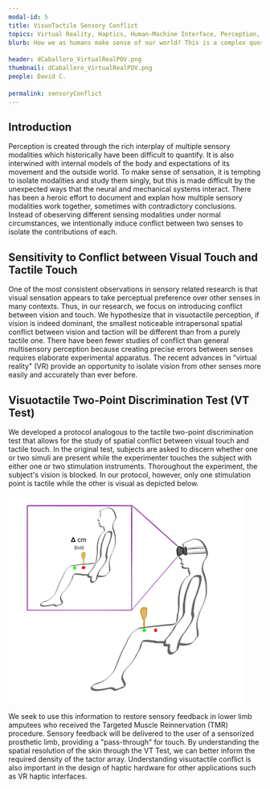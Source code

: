 ```yaml
---
modal-id: 5
title: VisuoTactile Sensory Conflict
topics: Virtual Reality, Haptics, Human-Machine Interface, Perception, Prosthesis & Orthosis
blurb: How we as humans make sense of our world? This is a complex question which we are trying to address by means of sensory conflict in the realm of vision and taction. 

header: dCaballero_VirtualRealPOV.png
thumbnail: dCaballero_VirtualRealPOV.png
people: David C.

permalink: sensoryConflict
---
```


## Introduction
Perception is created through the rich interplay of multiple sensory modalities which historically have been difficult to quantify. It is also interwined with internal models of the body and expectations of its movement and the outside world. To make sense of sensation, it is tempting to isolate modalities and study them singly, but this is made difficult by the unexpected ways that the neural and mechanical systems interact. There has been a heroic effort to document and explan how multiple sensory modalities work together, sometimes with contradictory conclusions. 
Instead of obeserving different sensing modalities under normal circumstances, we intentionally induce conflict between two senses to isolate the contributions of each.  

## Sensitivity to Conflict between Visual Touch and Tactile Touch
One of the most consistent observations in sensory related research is that visual sensation appears to take perceptual preference over other senses in many contexts. Thus, in our research, we focus on introducing conflict between vision and touch. We hypothesize that in visuotactile perception, if vision is indeed dominant, the smallest noticeable intrapersonal spatial conflict between vision and taction will be different than from a purely tactile one. There have been fewer studies of conflict than general multisensory perception because creating precise errors between senses requires elaborate experimental apparatus. The recent advances in "virtual reality" (VR) provide an opportunity to isolate vision from other senses more easily and accurately than ever before.

## Visuotactile Two-Point Discrimination Test (VT Test)
We developed a protocol analogous to the tactile two-point discrimination test that allows for the study of spatial conflict between visual touch and tactile touch. In the original test, subjects are asked to discern whether one or two simuli are present while the experimenter touches the subject with either one or two stimulation instruments. Thoroughout the experiment, the subject's vision is blocked.
  In our protocol, however, only one stimulation point is tactile while the other is visual as depicted below.

![vtSchematic](/img/portfolio/dCaballero_VRExpSchematic.png)

  We seek to use this information to restore sensory feedback in lower limb amputees who received the Targeted Muscle Reinnervation (TMR) procedure. Sensory feedback will be delivered to the user of a sensorized prosthetic limb, providing a "pass-through" for touch. By understanding the spatial resolution of the skin through the VT Test, we can better inform the required density of the tactor array. Understanding visuotactile conflict is also important in the design of haptic hardware for other applications such as VR haptic interfaces. 

